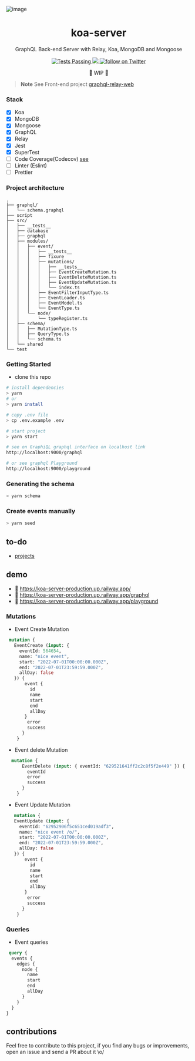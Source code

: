 ![image](https://user-images.githubusercontent.com/65451957/170831440-11ffbec9-5380-4513-9084-a6c09aa9dcdb.png)

<h1 align="center">
 koa-server
</h1>

<p align="center">
GraphQL Back-end Server with Relay, Koa, MongoDB and Mongoose
</p>

<p align="center">
   <a href="https://github.com/biantris/koa-server/actions">
      <img alt="Tests Passing" src="https://github.com/biantris/koa-server/actions/workflows/test.yml/badge.svg" />
    </a>
     <a href="https://codecov.io/gh/biantris/koa-server">
      <img src="https://codecov.io/gh/biantris/koa-server/branch/main/graph/badge.svg" />
    </a>
    <a href="https://twitter.com/intent/follow?screen_name=biantris_">
        <img src="https://img.shields.io/twitter/follow/biantris_?style=social&logo=twitter"
        alt="follow on Twitter">
    </a>
</p>

<p align="center">🚧 WIP 🚧</p>

> **Note**
> See Front-end project [graphql-relay-web](https://github.com/biantris/graphql-relay-web)

### Stack
- [x] Koa
- [x] MongoDB
- [x] Mongoose
- [x] GraphQL
- [x] Relay
- [x] Jest
- [x] SuperTest
- [ ] Code Coverage(Codecov) [see](https://github.com/biantris/koa-server/issues/129)
- [ ] Linter (Eslint)
- [ ] Prettier

### Project architecture
```
.
├── graphql/
│   └── schema.graphql
├── script
├── src/
│   ├── __tests__
│   ├── database
│   ├── graphql
│   ├── modules/
│   │   ├── event/
│   │   │   ├── __tests__
│   │   │   ├── fixure
│   │   │   ├── mutations/
│   │   │   │   ├── __tests__
│   │   │   │   ├── EventCreateMutation.ts
│   │   │   │   ├── EventDeleteMutation.ts
│   │   │   │   ├── EventUpdateMutation.ts
│   │   │   │   └── index.ts
│   │   │   ├── EventFilterInputType.ts
│   │   │   ├── EventLoader.ts
│   │   │   ├── EventModel.ts
│   │   │   └── EventType.ts
│   │   └── node/
│   │       └── typeRegister.ts
│   ├── schema/
│   │   ├── MutationType.ts
│   │   ├── QueryType.ts
│   │   └── schema.ts
│   └── shared
└── test
```

### Getting Started
- clone this repo
```sh
# install dependencies
> yarn
# or
> yarn install

# copy .env file
> cp .env.example .env

# start project
> yarn start

# see on GraphiQL graphql interface on localhost link
http://localhost:9000/graphql

# or see graphql Playground
http://localhost:9000/playground
```

### Generating the schema
```sh
> yarn schema
```

### Create events manually
```sh
> yarn seed
```

## to-do

- [projects](https://github.com/biantris/koa-server/projects/1)

## demo
- 🔗 https://koa-server-production.up.railway.app/
- 🔗 https://koa-server-production.up.railway.app/graphql
- 🔗 https://koa-server-production.up.railway.app/playground

### Mutations
- Event Create Mutation
```graphql
 mutation {
   EventCreate (input: { 
     eventId: 564654, 
     name: "nice event", 
     start: "2022-07-01T00:00:00.000Z",
     end: "2022-07-01T23:59:59.000Z",
     allDay: false
   }) {
       event {
         id
         name
         start
         end
         allDay
       }
        error
        success
      }
    }
```
- Event delete Mutation
```graphql
  mutation {
      EventDelete (input: { eventId: "629521641ff2c2c8f5f2e449" }) {
        eventId
        error
        success
      }
    }
```
- Event Update Mutation
```graphql
   mutation {
   EventUpdate (input: { 
     eventId: "62952906f5c651ced019adf3", 
     name: "nice event /o/", 
     start: "2022-07-01T00:00:00.000Z",
     end: "2022-07-01T23:59:59.000Z",
     allDay: false
   }) {
       event {
         id
         name
         start
         end
         allDay
       }
        error
        success
      }
    }
```
  
### Queries
- Event queries
```graphql
 query {
  events {
    edges {
      node {
        name
        start
        end
        allDay
      }
    }
  }
}

```

## contributions
Feel free to contribute to this project, if you find any bugs or improvements, open an issue and send a PR about it \o/
